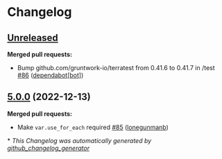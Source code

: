 # Changelog

## [Unreleased](https://github.com/Azure/terraform-azurerm-network/tree/HEAD)

**Merged pull requests:**

- Bump github.com/gruntwork-io/terratest from 0.41.6 to 0.41.7 in /test [\#86](https://github.com/Azure/terraform-azurerm-network/pull/86) ([dependabot[bot]](https://github.com/apps/dependabot))

## [5.0.0](https://github.com/Azure/terraform-azurerm-network/tree/5.0.0) (2022-12-13)

**Merged pull requests:**

- Make `var.use_for_each` required [\#85](https://github.com/Azure/terraform-azurerm-network/pull/85) ([lonegunmanb](https://github.com/lonegunmanb))



\* *This Changelog was automatically generated by [github_changelog_generator](https://github.com/github-changelog-generator/github-changelog-generator)*
